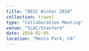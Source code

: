 ```yaml
---
title: "DESC Winter 2018"
collection: travel
type: "Collaboration Meeting"
venue: "SLAC/Stanford"
date: 2018-02-05
location: "Menlo Park, CA"
---
```

